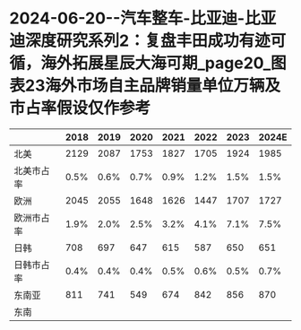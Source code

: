 # 2024-06-20--汽车整车-比亚迪-比亚迪深度研究系列2：复盘丰田成功有迹可循，海外拓展星辰大海可期_page20_图表23海外市场自主品牌销量单位万辆及市占率假设仅作参考

| | 2018 | 2019 | 2020 | 2021 | 2022 | 2023 | 2024E |
| --- | --- | --- | --- | --- | --- | --- | --- |
| 北美 | 2129 | 2087 | 1753 | 1827 | 1705 | 1924 | 1985 |
| 北美市占率 | 0.5% | 0.6% | 0.7% | 0.9% | 1.2% | 1.5% | 1.5% |
| 欧洲 | 2045 | 2055 | 1648 | 1626 | 1447 | 1707 | 1727 |
| 欧洲市占率 | 1.9% | 2.0% | 2.5% | 3.2% | 4.1% | 7.1% | 7.5% |
| 日韩 | 708 | 697 | 647 | 615 | 587 | 650 | 651 |
| 日韩市占率 | 0.4% | 0.4% | 0.4% | 0.5% | 0.6% | 0.5% | 0.7% |
| 东南亚 | 811 | 741 | 549 | 674 | 842 | 856 | 870 |
| 东南</ref>